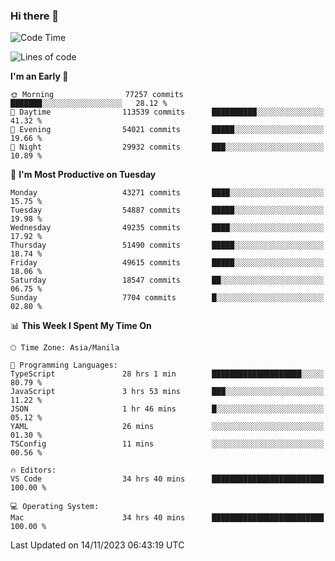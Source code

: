 ### Hi there 👋

<!--START_SECTION:waka-->
![Code Time](http://img.shields.io/badge/Code%20Time-4%2C531%20hrs%2054%20mins-blue)

![Lines of code](https://img.shields.io/badge/From%20Hello%20World%20I%27ve%20Written-111.4%20million%20lines%20of%20code-blue)

**I'm an Early 🐤** 

```text
🌞 Morning                77257 commits       ███████░░░░░░░░░░░░░░░░░░   28.12 % 
🌆 Daytime                113539 commits      ██████████░░░░░░░░░░░░░░░   41.32 % 
🌃 Evening                54021 commits       █████░░░░░░░░░░░░░░░░░░░░   19.66 % 
🌙 Night                  29932 commits       ███░░░░░░░░░░░░░░░░░░░░░░   10.89 % 
```
📅 **I'm Most Productive on Tuesday** 

```text
Monday                   43271 commits       ████░░░░░░░░░░░░░░░░░░░░░   15.75 % 
Tuesday                  54887 commits       █████░░░░░░░░░░░░░░░░░░░░   19.98 % 
Wednesday                49235 commits       ████░░░░░░░░░░░░░░░░░░░░░   17.92 % 
Thursday                 51490 commits       █████░░░░░░░░░░░░░░░░░░░░   18.74 % 
Friday                   49615 commits       █████░░░░░░░░░░░░░░░░░░░░   18.06 % 
Saturday                 18547 commits       ██░░░░░░░░░░░░░░░░░░░░░░░   06.75 % 
Sunday                   7704 commits        █░░░░░░░░░░░░░░░░░░░░░░░░   02.80 % 
```


📊 **This Week I Spent My Time On** 

```text
🕑︎ Time Zone: Asia/Manila

💬 Programming Languages: 
TypeScript               28 hrs 1 min        ████████████████████░░░░░   80.79 % 
JavaScript               3 hrs 53 mins       ███░░░░░░░░░░░░░░░░░░░░░░   11.22 % 
JSON                     1 hr 46 mins        █░░░░░░░░░░░░░░░░░░░░░░░░   05.12 % 
YAML                     26 mins             ░░░░░░░░░░░░░░░░░░░░░░░░░   01.30 % 
TSConfig                 11 mins             ░░░░░░░░░░░░░░░░░░░░░░░░░   00.56 % 

🔥 Editors: 
VS Code                  34 hrs 40 mins      █████████████████████████   100.00 % 

💻 Operating System: 
Mac                      34 hrs 40 mins      █████████████████████████   100.00 % 
```


 Last Updated on 14/11/2023 06:43:19 UTC
<!--END_SECTION:waka-->


<!--
**rad182/rad182** is a ✨ _special_ ✨ repository because its `README.md` (this file) appears on your GitHub profile.

Here are some ideas to get you started:

- 🔭 I’m currently working on ...
- 🌱 I’m currently learning ...
- 👯 I’m looking to collaborate on ...
- 🤔 I’m looking for help with ...
- 💬 Ask me about ...
- 📫 How to reach me: ...
- 😄 Pronouns: ...
- ⚡ Fun fact: ...
-->

